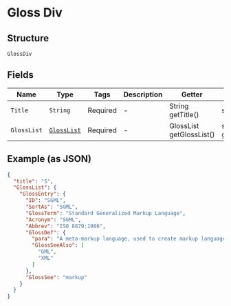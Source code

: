
# Gloss Div

## Structure

`GlossDiv`

## Fields

| Name | Type | Tags | Description | Getter | Setter |
|  --- | --- | --- | --- | --- | --- |
| `Title` | `String` | Required | - | String getTitle() | setTitle(String title) |
| `GlossList` | [`GlossList`](/doc/models/gloss-list.md) | Required | - | GlossList getGlossList() | setGlossList(GlossList glossList) |

## Example (as JSON)

```json
{
  "title": "S",
  "GlossList": {
    "GlossEntry": {
      "ID": "SGML",
      "SortAs": "SGML",
      "GlossTerm": "Standard Generalized Markup Language",
      "Acronym": "SGML",
      "Abbrev": "ISO 8879:1986",
      "GlossDef": {
        "para": "A meta-markup language, used to create markup languages such as DocBook.",
        "GlossSeeAlso": [
          "GML",
          "XML"
        ]
      },
      "GlossSee": "markup"
    }
  }
}
```

